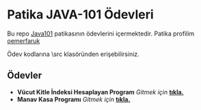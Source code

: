 # Patika JAVA-101 Ödevleri

Bu repo [Java101](https://app.patika.dev/courses/java101) patikasının ödevlerini içermektedir. Patika profilim [oemerfaruk](https://app.patika.dev/oemerfaruk)

Ödev kodlarına \src klasöründen erişebilirsiniz.
## Ödevler
+ **Vücut Kitle İndeksi Hesaplayan Program** *Gitmek için* **[tıkla.](https://github.com/oemerfaruk/Patika_Java101_HomeWorks/blob/master/src/VucutKitleIndeksi.java)**
+ **Manav Kasa Programı** *Gitmek için* **[tıkla.](https://github.com/oemerfaruk/Patika_Java101_HomeWorks/blob/master/src/ManavKasaProgram%C4%B1.java)**


